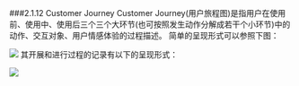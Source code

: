 ###2.1.12 Customer Journey
Customer Journey(用户旅程图)是指用户在使用前、使用中、使用后三个三个大环节(也可按照发生动作分解成若干个小环节)中的动作、交互对象、用户情感体验的过程描述。
简单的呈现形式可以参照下图：

![](http://kitpic.makebi.net/ixd/1_12.jpg)
其开展和进行过程的记录有以下的呈现形式：

![](http://kitpic.makebi.net/ixd/1_12_2.jpg)


